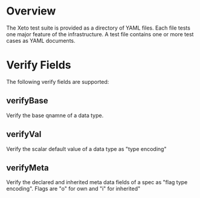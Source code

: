 # Overview

The Xeto test suite is provided as a directory of YAML files.
Each file tests one major feature of the infrastructure.  A test
file contains one or more test cases as YAML documents.

# Verify Fields

The following verify fields are supported:

## verifyBase

Verify the base qnamne of a data type.

## verifyVal

Verify the scalar default value of a data type as "type encoding"

## verifyMeta

Verify the declared and inherited meta data fields of a spec as "flag type encoding".
Flags are "o" for own and "i" for inherited"

